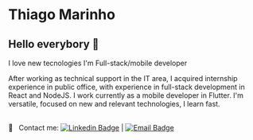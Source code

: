 # Thiago Marinho

## Hello everybory 👋
I love new tecnologies
I'm Full-stack/mobile developer

After working as technical support in the IT area, I acquired
internship experience in public office, with experience
in full-stack development in React and NodeJS. I work
currently as a mobile developer in Flutter.
I'm versatile, focused on new and relevant technologies, I learn
fast.

 <br/> :email: &nbsp; Contact me: [![Linkedin Badge](https://img.shields.io/badge/-IsraelMartins-blue?style=flat-square&logo=Linkedin&logoColor=white&link=https://www.linkedin.com/in/israelmarquesmartins/)](https://www.linkedin.com/in/israelmarquesmartins/) 
| 
[![Email Badge](https://img.shields.io/badge/-israel_batista.am@hotmnail.com-c14438?style=flat-square&logo=Outlook&logoColor=white&link=mailto:israel_batista.am@hotmnail.com)](mailto:israel_batista.am@hotmnail.com)

